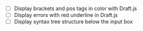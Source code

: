 - [ ] Display brackets and pos tags in color with Draft.js
- [ ] Display errors with red underline in Draft.js
- [ ] Display syntax tree structure below the input box
